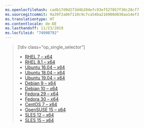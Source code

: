 ```yaml
---
ms.openlocfilehash: cadb17d9d273d4b204efc93ef527857f30c28cf7
ms.sourcegitcommit: 9a39f2a06f110c9c7ca54ba216900d038aa14ef3
ms.translationtype: HT
ms.contentlocale: de-DE
ms.lasthandoff: 11/23/2019
ms.locfileid: "74998792"
---
```


> [!div class="op_single_selector"]
>
> - [RHEL 7 – x64](../linux-package-manager-rhel7.md)
> - [RHEL 8.1 – x64](../linux-package-manager-rhel81.md)
> - [Ubuntu 16.04 – x64](../linux-package-manager-ubuntu-1604.md)
> - [Ubuntu 18.04 – x64](../linux-package-manager-ubuntu-1804.md)
> - [Ubuntu 19.04 – x64](../linux-package-manager-ubuntu-1904.md)
> - [Debian 9 – x64](../linux-package-manager-debian9.md)
> - [Debian 10 – x64](../linux-package-manager-debian10.md)
> - [Fedora 29 – x64](../linux-package-manager-fedora29.md)
> - [Fedora 30 – x64](../linux-package-manager-fedora30.md)
> - [CentOS 7 – x64](../linux-package-manager-centos7.md)
> - [OpenSUSE 15 – x64](../linux-package-manager-opensuse15.md)
> - [SLES 12 – x64](../linux-package-manager-sles12.md)
> - [SLES 15 – x64](../linux-package-manager-sles15.md)

